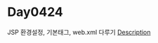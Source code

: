 # Day0424
JSP 환경설정, 기본태그, web.xml 다루기
<a href = "https://www.notion.so/Day0424-d9ba4f442c3c492db28ae1ce3aed20a0">Description</a>
